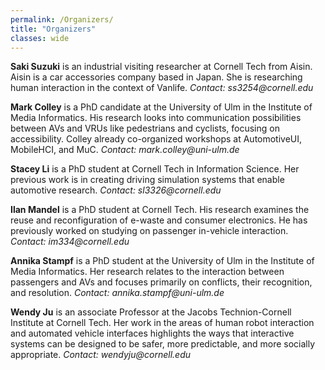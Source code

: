 ```yaml
---
permalink: /Organizers/
title: "Organizers"
classes: wide
---
```


**Saki Suzuki** is an industrial visiting researcher at Cornell Tech from Aisin. Aisin is a car accessories company based in Japan. She is researching human interaction in the context of Vanlife. *Contact: ss3254@<span style="display:none;">thisisnotpartofthedomain-</span>cornell.<span style="display:none;">thisnoteither-</span>edu* 

**Mark Colley** is a PhD candidate at the University of Ulm in the Institute of Media Informatics. His research looks into communication possibilities between AVs and VRUs like pedestrians and cyclists, focusing on accessibility. Colley already co-organized workshops at AutomotiveUI, MobileHCI, and MuC. *Contact: mark.colley@<span style="display:none;">thisisnotpartofthedomain-</span>uni-ulm.<span style="display:none;">thisnoteither-</span>de* 

**Stacey Li** is a PhD student at Cornell Tech in Information Science. Her previous work is in creating driving simulation systems that enable automotive research. *Contact: sl3326@<span style="display:none;">thisisnotpartofthedomain-</span>cornell.<span style="display:none;">thisnoteither-</span>edu*

**Ilan Mandel** is a PhD student at Cornell Tech. His research examines the reuse and reconfiguration of e-waste and consumer electronics. He has previously worked on studying on passenger in-vehicle interaction. *Contact: im334@<span style="display:none;">thisisnotpartofthedomain-</span>cornell.<span style="display:none;">thisnoteither-</span>edu* 

**Annika Stampf** is a PhD student at the University of Ulm in the Institute of Media Informatics. Her research relates to the interaction between passengers and AVs and focuses primarily on conflicts, their recognition, and resolution. *Contact: annika.stampf@<span style="display:none;">thisisnotpartofthedomain-</span>uni-ulm.<span style="display:none;">thisnoteither-</span>de*

**Wendy Ju** is an associate Professor at the Jacobs Technion-Cornell Institute at Cornell Tech. Her work in the areas of human robot interaction and automated vehicle interfaces highlights the ways that interactive systems can be designed to be safer, more predictable, and more socially appropriate. *Contact: wendyju@<span style="display:none;">thisisnotpartofthedomain-</span>cornell.<span style="display:none;">thisnoteither-</span>edu*

